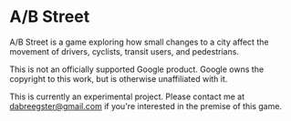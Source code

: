# A/B Street

A/B Street is a game exploring how small changes to a city affect the movement
of drivers, cyclists, transit users, and pedestrians.

This is not an officially supported Google product. Google owns the copyright
to this work, but is otherwise unaffiliated with it.

This is currently an experimental project. Please contact me at
<dabreegster@gmail.com> if you're interested in the premise of this game.
